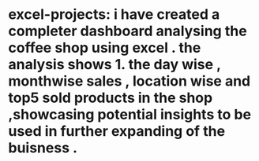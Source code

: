 # excel-projects: i have created a completer dashboard analysing the coffee shop using excel . the analysis shows 1. the day wise , monthwise sales , location wise and top5 sold products in the shop ,showcasing potential insights to be used in further expanding of the buisness .

